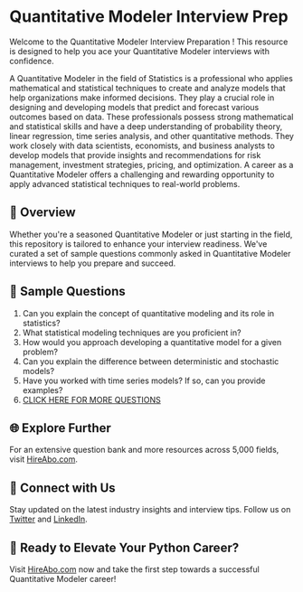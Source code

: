 # Quantitative Modeler Interview Prep

Welcome to the Quantitative Modeler Interview Preparation ! This resource is designed to help you ace your Quantitative Modeler interviews with confidence.

A Quantitative Modeler in the field of Statistics is a professional who applies mathematical and statistical techniques to create and analyze models that help organizations make informed decisions. They play a crucial role in designing and developing models that predict and forecast various outcomes based on data. These professionals possess strong mathematical and statistical skills and have a deep understanding of probability theory, linear regression, time series analysis, and other quantitative methods. They work closely with data scientists, economists, and business analysts to develop models that provide insights and recommendations for risk management, investment strategies, pricing, and optimization. A career as a Quantitative Modeler offers a challenging and rewarding opportunity to apply advanced statistical techniques to real-world problems.

## 🚀 Overview

Whether you're a seasoned Quantitative Modeler or just starting in the field, this repository is tailored to enhance your interview readiness. We've curated a set of sample questions commonly asked in Quantitative Modeler interviews to help you prepare and succeed.

## 📝 Sample Questions

1. Can you explain the concept of quantitative modeling and its role in statistics?
2. What statistical modeling techniques are you proficient in?
3. How would you approach developing a quantitative model for a given problem?
4. Can you explain the difference between deterministic and stochastic models?
5. Have you worked with time series models? If so, can you provide examples?
6. [CLICK HERE FOR MORE QUESTIONS](https://hireabo.com/job/19_1_29/Quantitative%20Modeler)

## 🌐 Explore Further

For an extensive question bank and more resources across 5,000 fields, visit [HireAbo.com](https://www.hireabo.com).

## 📱 Connect with Us

Stay updated on the latest industry insights and interview tips. Follow us on [Twitter](https://twitter.com/hireabo) and [LinkedIn](https://www.linkedin.com/in/hire-abo-3609972a8/).

## 🚀 Ready to Elevate Your Python Career?

Visit [HireAbo.com](https://www.hireabo.com) now and take the first step towards a successful Quantitative Modeler career!